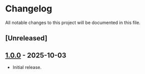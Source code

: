 # Changelog

All notable changes to this project will be documented in this file.

## [Unreleased]

## [1.0.0] - 2025-10-03

- Initial release.

[1.0.0]: https://github.com/software-mansion/cairo-oracle/releases/tag/oracle%2Fv1.0.0
